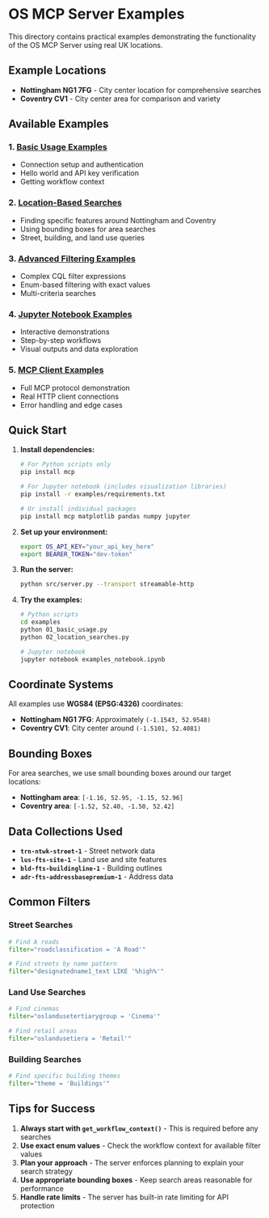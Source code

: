 # OS MCP Server Examples

This directory contains practical examples demonstrating the functionality of the OS MCP Server using real UK locations.

## Example Locations

- **Nottingham NG1 7FG** - City center location for comprehensive searches
- **Coventry CV1** - City center area for comparison and variety

## Available Examples

### 1. [Basic Usage Examples](./01_basic_usage.py)
- Connection setup and authentication
- Hello world and API key verification
- Getting workflow context

### 2. [Location-Based Searches](./02_location_searches.py)
- Finding specific features around Nottingham and Coventry
- Using bounding boxes for area searches
- Street, building, and land use queries

### 3. [Advanced Filtering Examples](./03_advanced_filtering.py)
- Complex CQL filter expressions
- Enum-based filtering with exact values
- Multi-criteria searches

### 4. [Jupyter Notebook Examples](./examples_notebook.ipynb)
- Interactive demonstrations
- Step-by-step workflows
- Visual outputs and data exploration

### 5. [MCP Client Examples](./05_mcp_client_demo.py)
- Full MCP protocol demonstration
- Real HTTP client connections
- Error handling and edge cases

## Quick Start

1. **Install dependencies:**
   ```bash
   # For Python scripts only
   pip install mcp
   
   # For Jupyter notebook (includes visualization libraries)
   pip install -r examples/requirements.txt
   
   # Or install individual packages
   pip install mcp matplotlib pandas numpy jupyter
   ```

2. **Set up your environment:**
   ```bash
   export OS_API_KEY="your_api_key_here"
   export BEARER_TOKEN="dev-token"
   ```

3. **Run the server:**
   ```bash
   python src/server.py --transport streamable-http
   ```

4. **Try the examples:**
   ```bash
   # Python scripts
   cd examples
   python 01_basic_usage.py
   python 02_location_searches.py
   
   # Jupyter notebook
   jupyter notebook examples_notebook.ipynb
   ```

## Coordinate Systems

All examples use **WGS84 (EPSG:4326)** coordinates:
- **Nottingham NG1 7FG**: Approximately `(-1.1543, 52.9548)`
- **Coventry CV1**: City center around `(-1.5101, 52.4081)`

## Bounding Boxes

For area searches, we use small bounding boxes around our target locations:
- **Nottingham area**: `[-1.16, 52.95, -1.15, 52.96]`
- **Coventry area**: `[-1.52, 52.40, -1.50, 52.42]`

## Data Collections Used

- **`trn-ntwk-street-1`** - Street network data
- **`lus-fts-site-1`** - Land use and site features
- **`bld-fts-buildingline-1`** - Building outlines
- **`adr-fts-addressbasepremium-1`** - Address data

## Common Filters

### Street Searches
```python
# Find A roads
filter="roadclassification = 'A Road'"

# Find streets by name pattern
filter="designatedname1_text LIKE '%high%'"
```

### Land Use Searches
```python
# Find cinemas
filter="oslandusetertiarygroup = 'Cinema'"

# Find retail areas
filter="oslandusetiera = 'Retail'"
```

### Building Searches
```python
# Find specific building themes
filter="theme = 'Buildings'"
```

## Tips for Success

1. **Always start with `get_workflow_context()`** - This is required before any searches
2. **Use exact enum values** - Check the workflow context for available filter values
3. **Plan your approach** - The server enforces planning to explain your search strategy
4. **Use appropriate bounding boxes** - Keep search areas reasonable for performance
5. **Handle rate limits** - The server has built-in rate limiting for API protection
